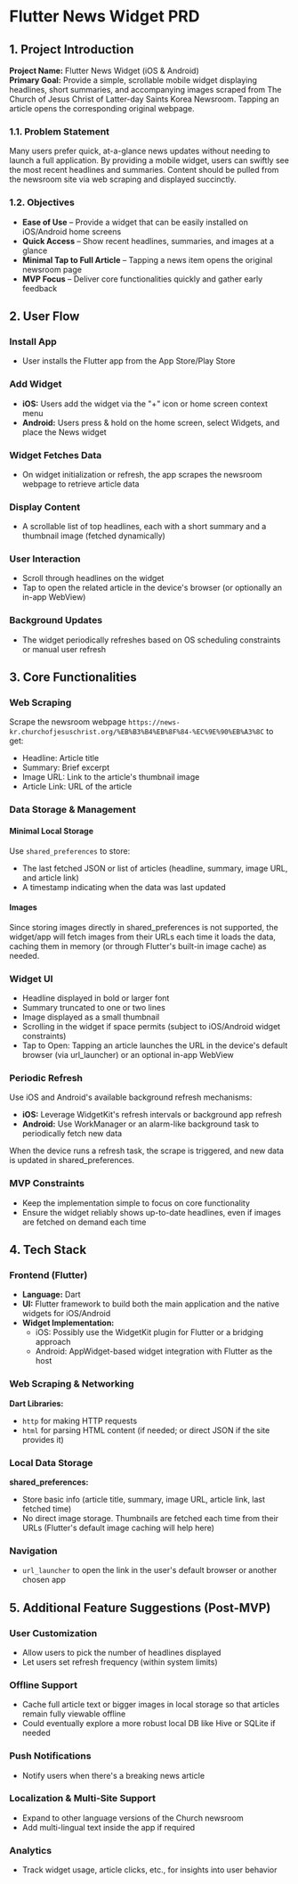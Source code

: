 # Flutter News Widget PRD
## 1. Project Introduction
**Project Name:** Flutter News Widget (iOS & Android)  
**Primary Goal:** Provide a simple, scrollable mobile widget displaying headlines, short summaries, and accompanying images scraped from The Church of Jesus Christ of Latter-day Saints Korea Newsroom. Tapping an article opens the corresponding original webpage.

### 1.1. Problem Statement
Many users prefer quick, at-a-glance news updates without needing to launch a full application. By providing a mobile widget, users can swiftly see the most recent headlines and summaries. Content should be pulled from the newsroom site via web scraping and displayed succinctly.

### 1.2. Objectives
- **Ease of Use** – Provide a widget that can be easily installed on iOS/Android home screens
- **Quick Access** – Show recent headlines, summaries, and images at a glance
- **Minimal Tap to Full Article** – Tapping a news item opens the original newsroom page
- **MVP Focus** – Deliver core functionalities quickly and gather early feedback

## 2. User Flow
### Install App
- User installs the Flutter app from the App Store/Play Store

### Add Widget
- **iOS:** Users add the widget via the "+" icon or home screen context menu
- **Android:** Users press & hold on the home screen, select Widgets, and place the News widget

### Widget Fetches Data
- On widget initialization or refresh, the app scrapes the newsroom webpage to retrieve article data

### Display Content
- A scrollable list of top headlines, each with a short summary and a thumbnail image (fetched dynamically)

### User Interaction
- Scroll through headlines on the widget
- Tap to open the related article in the device's browser (or optionally an in-app WebView)

### Background Updates
- The widget periodically refreshes based on OS scheduling constraints or manual user refresh

## 3. Core Functionalities
### Web Scraping
Scrape the newsroom webpage `https://news-kr.churchofjesuschrist.org/%EB%B3%B4%EB%8F%84-%EC%9E%90%EB%A3%8C` to get:
- Headline: Article title
- Summary: Brief excerpt
- Image URL: Link to the article's thumbnail image
- Article Link: URL of the article

### Data Storage & Management
#### Minimal Local Storage
Use `shared_preferences` to store:
- The last fetched JSON or list of articles (headline, summary, image URL, and article link)
- A timestamp indicating when the data was last updated

#### Images
Since storing images directly in shared_preferences is not supported, the widget/app will fetch images from their URLs each time it loads the data, caching them in memory (or through Flutter's built-in image cache) as needed.

### Widget UI
- Headline displayed in bold or larger font
- Summary truncated to one or two lines
- Image displayed as a small thumbnail
- Scrolling in the widget if space permits (subject to iOS/Android widget constraints)
- Tap to Open: Tapping an article launches the URL in the device's default browser (via url_launcher) or an optional in-app WebView

### Periodic Refresh
Use iOS and Android's available background refresh mechanisms:
- **iOS:** Leverage WidgetKit's refresh intervals or background app refresh
- **Android:** Use WorkManager or an alarm-like background task to periodically fetch new data

When the device runs a refresh task, the scrape is triggered, and new data is updated in shared_preferences.

### MVP Constraints
- Keep the implementation simple to focus on core functionality
- Ensure the widget reliably shows up-to-date headlines, even if images are fetched on demand each time

## 4. Tech Stack
### Frontend (Flutter)
- **Language:** Dart
- **UI:** Flutter framework to build both the main application and the native widgets for iOS/Android
- **Widget Implementation:**
  - iOS: Possibly use the WidgetKit plugin for Flutter or a bridging approach
  - Android: AppWidget-based widget integration with Flutter as the host

### Web Scraping & Networking
**Dart Libraries:**
- `http` for making HTTP requests
- `html` for parsing HTML content (if needed; or direct JSON if the site provides it)

### Local Data Storage
**shared_preferences:**
- Store basic info (article title, summary, image URL, article link, last fetched time)
- No direct image storage. Thumbnails are fetched each time from their URLs (Flutter's default image caching will help here)

### Navigation
- `url_launcher` to open the link in the user's default browser or another chosen app

## 5. Additional Feature Suggestions (Post-MVP)
### User Customization
- Allow users to pick the number of headlines displayed
- Let users set refresh frequency (within system limits)

### Offline Support
- Cache full article text or bigger images in local storage so that articles remain fully viewable offline
- Could eventually explore a more robust local DB like Hive or SQLite if needed

### Push Notifications
- Notify users when there's a breaking news article

### Localization & Multi-Site Support
- Expand to other language versions of the Church newsroom
- Add multi-lingual text inside the app if required

### Analytics
- Track widget usage, article clicks, etc., for insights into user behavior
